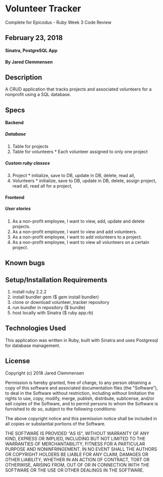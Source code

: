 # Volunteer Tracker
Complete for Epicodus - Ruby Week 3 Code Review

## February 23, 2018

#### Sinatra, PostgreSQL App

#### By Jared Clemmensen

## Description
  A CRUD application that tracks projects and associated volunteers for a nonprofit using a SQL database.

## Specs

#### Backend
##### Database
  1. Table for projects
  2. Table for volunteers
    * Each volunteer assigned to only one project


##### Custom ruby classes      
  3. Project
    * initialize, save to DB, update in DB, delete, read all,
  4. Volunteers
    * initialize, save to DB, update in DB, delete, assign project, read all, read all for a project,


#### Frontend
##### User stories
  1. As a non-profit employee, I want to view, add, update and delete projects.
  2. As a non-profit employee, I want to view and add volunteers.
  3. As a non-profit employee, I want to add volunteers to a project.
  4. As a non-profit employee, I want to view all volunteers on a certain project.


## Known bugs
  

## Setup/Installation Requirements
  1. install ruby 2.2.2
  2. install bundler gem ($ gem install bundler)
  3. clone or download volunteer_tracker repository
  4. run bundler in repository ($ bundle)
  5. host locally with Sinatra ($ ruby app.rb)

## Technologies Used
  This application was written in Ruby, built with Sinatra and uses Postgresql for database management.

## License
  Copyright (c) 2018 Jared Clemmensen

  Permission is hereby granted, free of charge, to any person obtaining a copy of this software and associated documentation files (the "Software"), to deal in the Software without restriction, including without limitation the rights to use, copy, modify, merge, publish, distribute, sublicense, and/or sell copies of the Software, and to permit persons to whom the Software is furnished to do so, subject to the following conditions:

  The above copyright notice and this permission notice shall be included in all copies or substantial portions of the Software.

  THE SOFTWARE IS PROVIDED "AS IS", WITHOUT WARRANTY OF ANY KIND, EXPRESS OR IMPLIED, INCLUDING BUT NOT LIMITED TO THE WARRANTIES OF MERCHANTABILITY, FITNESS FOR A PARTICULAR PURPOSE AND NONINFRINGEMENT. IN NO EVENT SHALL THE AUTHORS OR COPYRIGHT HOLDERS BE LIABLE FOR ANY CLAIM, DAMAGES OR OTHER LIABILITY, WHETHER IN AN ACTION OF CONTRACT, TORT OR OTHERWISE, ARISING FROM, OUT OF OR IN CONNECTION WITH THE SOFTWARE OR THE USE OR OTHER DEALINGS IN THE SOFTWARE.
